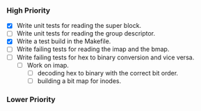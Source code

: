
### High Priority

- [x] Write unit tests for reading the super block.
- [ ] Write unit tests for reading the group descriptor.
- [x] Write a test build in the Makefile.
- [ ] Write failing tests for reading the imap and the bmap.
- [ ] Write failing tests for hex to binary conversion and vice versa.
    - [ ] Work on imap.
        - [ ] decoding hex to binary with the correct bit order.
        - [ ] building a bit map for inodes.

### Lower Priority

